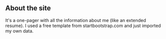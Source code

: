 ## About the site

It's a one-pager with all the information about me (like an extended resume). I used a free template from startbootstrap.com and just imported my own data.
